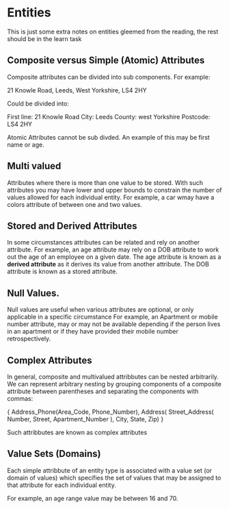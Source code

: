 # Entities

This is just some extra notes on entities gleemed from the reading, the rest should be in the learn task 

## Composite versus Simple (Atomic) Attributes 

Composite attributes can be divided into sub components. For example: 

21 Knowle Road, Leeds, West Yorkshire, LS4 2HY

Could be divided into: 

First line: 21 Knowle Road 
City: Leeds 
County: west Yorkshire 
Postcode: LS4 2HY 

Atomic Attributes cannot be sub divded. An example of this may be first name or age. 

## Multi valued 

Attributes where there is more than one value to be stored. 
With such attributes you may have lower and upper bounds to constrain the number of values allowed for each individual entity. 
For example, a car wmay have a colors attribute of between one and two values. 

## Stored and Derived Attributes

In some circumstances attributes can be related and rely on another attribute. For example, an age attribute may rely on a DOB attribute to work out the age of an employee on a given date. The age attribute is known as a **derived attribute** as it derives its value from another attribute. The DOB attribute is known as a stored attribute.

## Null Values.

Null values are useful when various attributes are optional, or only applicable in a specific circumstance 
For example, an Apartment or mobile number attribute, may or may not be available depending if the person lives in an apartment or if they have provided their mobile number retrospectively. 

## Complex Attributes

In general, composite and multivalued attribbutes can be nested arbitrarily. We can represent arbitrary nesting by grouping components of a composite attribute between parentheses and separating the components with commas: 

{ Address_Phone(Area_Code, Phone_Number), 
  Address(
    Street_Address(
      Number, Street, Apartment_Number
    ), 
    City, 
    State, 
    Zip) 
}

Such attribbutes are known as complex attributes

## Value Sets (Domains)

Each simple attribbute of an entity type is associated with a value set (or domain of values) which specifies the set of values that may be assigned to that attribute for each individual entity. 

For example, an age range value may be between 16 and 70.
